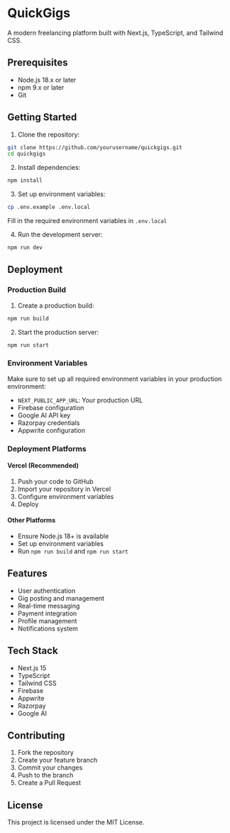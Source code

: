 # QuickGigs

A modern freelancing platform built with Next.js, TypeScript, and Tailwind CSS.

## Prerequisites

- Node.js 18.x or later
- npm 9.x or later
- Git

## Getting Started

1. Clone the repository:
```bash
git clone https://github.com/yourusername/quickgigs.git
cd quickgigs
```

2. Install dependencies:
```bash
npm install
```

3. Set up environment variables:
```bash
cp .env.example .env.local
```
Fill in the required environment variables in `.env.local`

4. Run the development server:
```bash
npm run dev
```

## Deployment

### Production Build

1. Create a production build:
```bash
npm run build
```

2. Start the production server:
```bash
npm run start
```

### Environment Variables

Make sure to set up all required environment variables in your production environment:

- `NEXT_PUBLIC_APP_URL`: Your production URL
- Firebase configuration
- Google AI API key
- Razorpay credentials
- Appwrite configuration

### Deployment Platforms

#### Vercel (Recommended)
1. Push your code to GitHub
2. Import your repository in Vercel
3. Configure environment variables
4. Deploy

#### Other Platforms
- Ensure Node.js 18+ is available
- Set up environment variables
- Run `npm run build` and `npm run start`

## Features

- User authentication
- Gig posting and management
- Real-time messaging
- Payment integration
- Profile management
- Notifications system

## Tech Stack

- Next.js 15
- TypeScript
- Tailwind CSS
- Firebase
- Appwrite
- Razorpay
- Google AI

## Contributing

1. Fork the repository
2. Create your feature branch
3. Commit your changes
4. Push to the branch
5. Create a Pull Request

## License

This project is licensed under the MIT License.